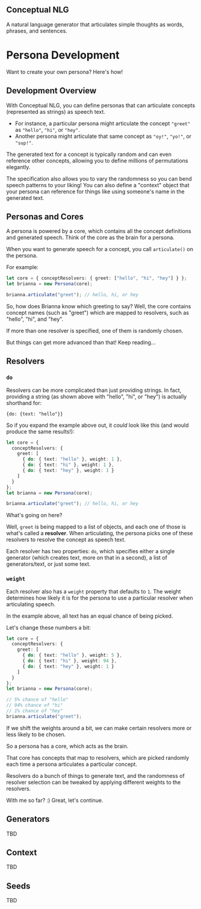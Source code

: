 ## Conceptual NLG

A natural language generator that articulates simple thoughts as words, phrases, and sentences.

# Persona Development

Want to create your own persona? Here's how!

## Development Overview

With Conceptual NLG, you can define personas that can articulate concepts (represented as strings) as speech text.

- For instance, a particular persona might articulate the concept `"greet"` as `"hello"`, `"hi"`, or `"hey"`.
- Another persona might articulate that same concept as `"oy!"`, `"yo!"`, or `"sup!"`.

The generated text for a concept is typically random and can even reference other concepts, allowing you to define millions of permutations elegantly.

The specification also allows you to vary the randomness so you can bend speech patterns to your liking! You can also define a "context" object that your persona can reference for things like using someone's name in the generated text.

## Personas and Cores

A persona is powered by a core, which contains all the concept definitions and generated speech. Think of the core as the brain for a persona.

When you want to generate speech for a concept, you call `articulate()` on the persona.

For example:

```ts
let core = { conceptResolvers: { greet: ["hello", "hi", "hey"] } };
let brianna = new Persona(core);

brianna.articulate("greet"); // hello, hi, or hey
```

So, how does Brianna know which greeting to say? Well, the core contains concept names (such as "greet") which are mapped to resolvers, such as "hello", "hi", and "hey".

If more than one resolver is specified, one of them is randomly chosen.

But things can get more advanced than that! Keep reading...

## Resolvers

### `do`

Resolvers can be more complicated than just providing strings. In fact, providing a string (as shown above with "hello", "hi", or "hey") is actually shorthand for:

```
{do: {text: "hello"}}
```

So if you expand the example above out, it _could_ look like this (and would produce the same results!):

```ts
let core = {
  conceptResolvers: {
    greet: [
      { do: { text: "hello" }, weight: 1 },
      { do: { text: "hi" }, weight: 1 },
      { do: { text: "hey" }, weight: 1 }
    ]
  }
};
let brianna = new Persona(core);

brianna.articulate("greet"); // hello, hi, or hey
```

What's going on here?

Well, `greet` is being mapped to a list of objects, and each one of those is what's called a **resolver**. When articulating, the persona picks one of these resolvers to resolve the concept as speech text.

Each resolver has two properties: `do`, which specifies either a single generator (which creates text, more on that in a second), a list of generators/text, or just some text.

### `weight`

Each resolver also has a `weight` property that defaults to `1`. The weight determines how likely it is for the persona to use a particular resolver when articulating speech.

In the example above, all text has an equal chance of being picked.

Let's change these numbers a bit:

```ts
let core = {
  conceptResolvers: {
    greet: [
      { do: { text: "hello" }, weight: 5 },
      { do: { text: "hi" }, weight: 94 },
      { do: { text: "hey" }, weight: 1 }
    ]
  }
};
let brianna = new Persona(core);

// 5% chance of "hello"
// 94% chance of "hi"
// 1% chance of "hey"
brianna.articulate("greet");
```

If we shift the weights around a bit, we can make certain resolvers more or less likely to be chosen.

So a persona has a core, which acts as the brain.

That core has concepts that map to resolvers, which are picked randomly each time a persona articulates a particular concept. 

Resolvers do a bunch of things to generate text, and the randomness of resolver selection can be tweaked by applying different weights to the resolvers.

With me so far? :) Great, let's continue.

## Generators

TBD

## Context

TBD

## Seeds

TBD